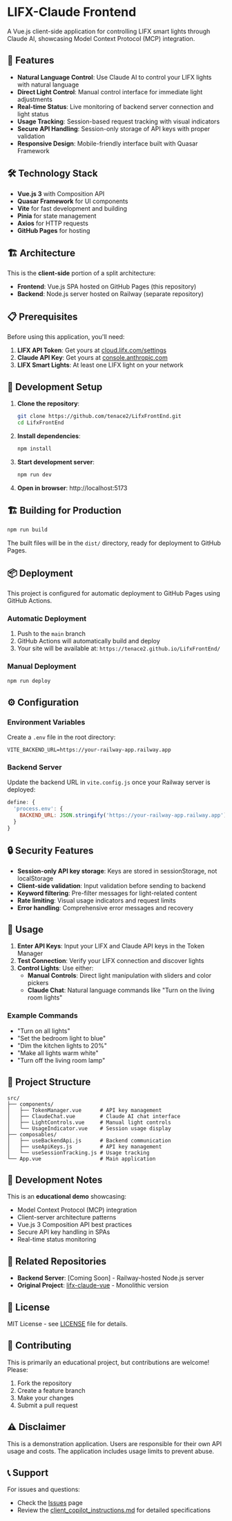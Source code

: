 # LIFX-Claude Frontend

A Vue.js client-side application for controlling LIFX smart lights through Claude AI, showcasing Model Context Protocol (MCP) integration.

## 🚀 Features

- **Natural Language Control**: Use Claude AI to control your LIFX lights with natural language
- **Direct Light Control**: Manual control interface for immediate light adjustments
- **Real-time Status**: Live monitoring of backend server connection and light status
- **Usage Tracking**: Session-based request tracking with visual indicators
- **Secure API Handling**: Session-only storage of API keys with proper validation
- **Responsive Design**: Mobile-friendly interface built with Quasar Framework

## 🛠️ Technology Stack

- **Vue.js 3** with Composition API
- **Quasar Framework** for UI components
- **Vite** for fast development and building
- **Pinia** for state management
- **Axios** for HTTP requests
- **GitHub Pages** for hosting

## 🏗️ Architecture

This is the **client-side** portion of a split architecture:

- **Frontend**: Vue.js SPA hosted on GitHub Pages (this repository)
- **Backend**: Node.js server hosted on Railway (separate repository)

## 📋 Prerequisites

Before using this application, you'll need:

1. **LIFX API Token**: Get yours at [cloud.lifx.com/settings](https://cloud.lifx.com/settings)
2. **Claude API Key**: Get yours at [console.anthropic.com](https://console.anthropic.com)
3. **LIFX Smart Lights**: At least one LIFX light on your network

## 🚀 Development Setup

1. **Clone the repository**:

   ```bash
   git clone https://github.com/tenace2/LifxFrontEnd.git
   cd LifxFrontEnd
   ```

2. **Install dependencies**:

   ```bash
   npm install
   ```

3. **Start development server**:

   ```bash
   npm run dev
   ```

4. **Open in browser**: http://localhost:5173

## 🏗️ Building for Production

```bash
npm run build
```

The built files will be in the `dist/` directory, ready for deployment to GitHub Pages.

## 📦 Deployment

This project is configured for automatic deployment to GitHub Pages using GitHub Actions.

### Automatic Deployment

1. Push to the `main` branch
2. GitHub Actions will automatically build and deploy
3. Your site will be available at: `https://tenace2.github.io/LifxFrontEnd/`

### Manual Deployment

```bash
npm run deploy
```

## ⚙️ Configuration

### Environment Variables

Create a `.env` file in the root directory:

```env
VITE_BACKEND_URL=https://your-railway-app.railway.app
```

### Backend Server

Update the backend URL in `vite.config.js` once your Railway server is deployed:

```javascript
define: {
  'process.env': {
    BACKEND_URL: JSON.stringify('https://your-railway-app.railway.app')
  }
}
```

## 🔒 Security Features

- **Session-only API key storage**: Keys are stored in sessionStorage, not localStorage
- **Client-side validation**: Input validation before sending to backend
- **Keyword filtering**: Pre-filter messages for light-related content
- **Rate limiting**: Visual usage indicators and request limits
- **Error handling**: Comprehensive error messages and recovery

## 🎯 Usage

1. **Enter API Keys**: Input your LIFX and Claude API keys in the Token Manager
2. **Test Connection**: Verify your LIFX connection and discover lights
3. **Control Lights**: Use either:
   - **Manual Controls**: Direct light manipulation with sliders and color pickers
   - **Claude Chat**: Natural language commands like "Turn on the living room lights"

### Example Commands

- "Turn on all lights"
- "Set the bedroom light to blue"
- "Dim the kitchen lights to 20%"
- "Make all lights warm white"
- "Turn off the living room lamp"

## 🔧 Project Structure

```
src/
├── components/
│   ├── TokenManager.vue      # API key management
│   ├── ClaudeChat.vue        # Claude AI chat interface
│   ├── LightControls.vue     # Manual light controls
│   └── UsageIndicator.vue    # Session usage display
├── composables/
│   ├── useBackendApi.js      # Backend communication
│   ├── useApiKeys.js         # API key management
│   └── useSessionTracking.js # Usage tracking
└── App.vue                   # Main application
```

## 🧪 Development Notes

This is an **educational demo** showcasing:

- Model Context Protocol (MCP) integration
- Client-server architecture patterns
- Vue.js 3 Composition API best practices
- Secure API key handling in SPAs
- Real-time status monitoring

## 🔗 Related Repositories

- **Backend Server**: [Coming Soon] - Railway-hosted Node.js server
- **Original Project**: [lifx-claude-vue](https://github.com/tenace2/lifx-claude-vue) - Monolithic version

## 📝 License

MIT License - see [LICENSE](LICENSE) file for details.

## 🤝 Contributing

This is primarily an educational project, but contributions are welcome! Please:

1. Fork the repository
2. Create a feature branch
3. Make your changes
4. Submit a pull request

## ⚠️ Disclaimer

This is a demonstration application. Users are responsible for their own API usage and costs. The application includes usage limits to prevent abuse.

## 📞 Support

For issues and questions:

- Check the [Issues](https://github.com/tenace2/LifxFrontEnd/issues) page
- Review the [client_copilot_instructions.md](client_copilot_instructions.md) for detailed specifications
